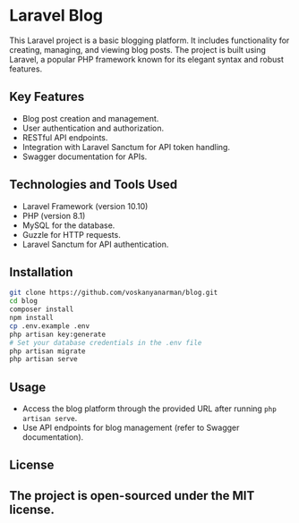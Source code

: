 
# Laravel Blog

This Laravel project is a basic blogging platform. It includes functionality for creating, managing, and viewing blog posts. The project is built using Laravel, a popular PHP framework known for its elegant syntax and robust features.

## Key Features

- Blog post creation and management.
- User authentication and authorization.
- RESTful API endpoints.
- Integration with Laravel Sanctum for API token handling.
- Swagger documentation for APIs.

## Technologies and Tools Used

- Laravel Framework (version 10.10)
- PHP (version 8.1)
- MySQL for the database.
- Guzzle for HTTP requests.
- Laravel Sanctum for API authentication.

## Installation

```bash
git clone https://github.com/voskanyanarman/blog.git
cd blog
composer install
npm install
cp .env.example .env
php artisan key:generate
# Set your database credentials in the .env file
php artisan migrate
php artisan serve
```

## Usage

- Access the blog platform through the provided URL after running `php artisan serve`.
- Use API endpoints for blog management (refer to Swagger documentation).

## License

The project is open-sourced under the MIT license.
---
